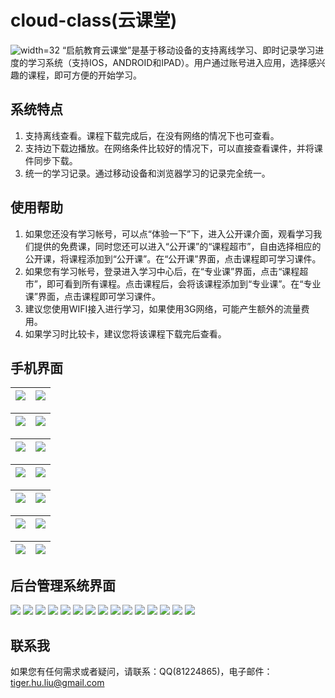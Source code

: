 # cloud-class(云课堂)
![width=32](doc/icon-1.png)
“启航教育云课堂”是基于移动设备的支持离线学习、即时记录学习进度的学习系统（支持IOS，ANDROID和IPAD）。用户通过账号进入应用，选择感兴趣的课程，即可方便的开始学习。

## 系统特点
1. 支持离线查看。课程下载完成后，在没有网络的情况下也可查看。
2. 支持边下载边播放。在网络条件比较好的情况下，可以直接查看课件，并将课件同步下载。
3. 统一的学习记录。通过移动设备和浏览器学习的记录完全统一。

## 使用帮助
1. 如果您还没有学习帐号，可以点“体验一下”下，进入公开课介面，观看学习我们提供的免费课，同时您还可以进入“公开课”的“课程超市”，自由选择相应的公开课，将课程添加到“公开课”。在“公开课”界面，点击课程即可学习课件。
2. 如果您有学习帐号，登录进入学习中心后，在“专业课”界面，点击“课程超市”，即可看到所有课程。点击课程后，会将该课程添加到“专业课”。在“专业课”界面，点击课程即可学习课件。
3. 建议您使用WIFI接入进行学习，如果使用3G网络，可能产生额外的流量费用。
4. 如果学习时比较卡，建议您将该课程下载完后查看。

## 手机界面
![](doc/screenshots/ios-phone/1.jpg) | ![](doc/screenshots/ios-phone/2.jpg)
---|---

![](doc/screenshots/ios-phone/3.jpg) | ![](doc/screenshots/ios-phone/4.jpg)
---|---

![](doc/screenshots/ios-phone/5.jpg) | ![](doc/screenshots/ios-phone/6.jpg)
---|---

![](doc/screenshots/ios-phone/7.jpg) | ![](doc/screenshots/ios-phone/8.jpg)
---|---

![](doc/screenshots/ios-phone/9.jpg) | ![](doc/screenshots/ios-phone/10.jpg)
---|---

![](doc/screenshots/ios-phone/11.jpg) | ![](doc/screenshots/ios-phone/12.jpg)
---|---

![](doc/screenshots/ios-phone/13.jpg) | ![](doc/screenshots/ios-phone/14.jpg)
---|---

## 后台管理系统界面
![](doc/screenshots/web-admin/1.jpg)
![](doc/screenshots/web-admin/2.jpg)
![](doc/screenshots/web-admin/3.jpg)
![](doc/screenshots/web-admin/4.jpg)
![](doc/screenshots/web-admin/5.jpg)
![](doc/screenshots/web-admin/6.jpg)
![](doc/screenshots/web-admin/7.jpg)
![](doc/screenshots/web-admin/8.jpg)
![](doc/screenshots/web-admin/9.jpg)
![](doc/screenshots/web-admin/10.jpg)
![](doc/screenshots/web-admin/11.jpg)
![](doc/screenshots/web-admin/12.jpg)
![](doc/screenshots/web-admin/13.jpg)
![](doc/screenshots/web-admin/14.jpg)
![](doc/screenshots/web-admin/15.jpg)

## 联系我
如果您有任何需求或者疑问，请联系：QQ(81224865)，电子邮件：tiger.hu.liu@gmail.com
